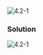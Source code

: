 ![4.2-1](https://github.com/cpp-rakesh/introduction_to_algorithms_CLRS/blob/master/chapter_4_divide_and_conquer/4.2_strassen_algorithm_for_matrix_multiplication/exercises/4.2-1/repo/4.2-1_problem.png)

### Solution
![4.2-1](https://github.com/cpp-rakesh/introduction_to_algorithms_CLRS/blob/master/chapter_4_divide_and_conquer/4.2_strassen_algorithm_for_matrix_multiplication/exercises/4.2-1/repo/4.2-1_solution.png)
